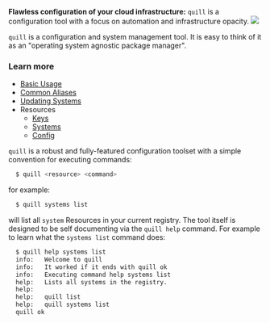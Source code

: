 **Flawless configuration of your cloud infrastructure:** `quill` is a configuration tool with a focus on automation and infrastructure opacity.
<img src="/img/screenshots/quill.png" />

`quill` is a configuration and system management tool. It is easy to think of it as an "operating system agnostic package manager".

### Learn more

* [Basic Usage](#usage)
* [Common Aliases](/quill/aliases)
* [Updating Systems](/quill/updating-systems)
* Resources
  * [Keys](/quill/resources/keys)
  * [Systems](/quill/resources/systems)
  * [Config](/quill/resources/config)

<a name="usage"></a>
`quill` is a robust and fully-featured configuration toolset with a simple convention for executing commands:

``` bash
  $ quill <resource> <command>
```

for example: 

``` bash
  $ quill systems list
```

will list all `system` Resources in your current registry. The tool itself is designed to be self documenting via the `quill help` command. For example to learn what the `systems list` command does:

``` bash
  $ quill help systems list
  info:   Welcome to quill
  info:   It worked if it ends with quill ok
  info:   Executing command help systems list
  help:   Lists all systems in the registry.
  help:   
  help:   quill list
  help:   quill systems list
  quill ok
```

[meta:title]: <> (Using quill)